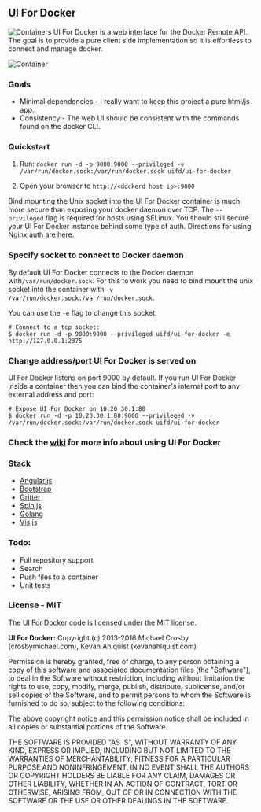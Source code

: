 ## UI For Docker

![Containers](/containers.png)
UI For Docker is a web interface for the Docker Remote API.  The goal is to provide a pure client side implementation so it is effortless to connect and manage docker.

![Container](/container.png)


### Goals
* Minimal dependencies - I really want to keep this project a pure html/js app.
* Consistency - The web UI should be consistent with the commands found on the docker CLI.

### Quickstart 
1. Run: `docker run -d -p 9000:9000 --privileged -v /var/run/docker.sock:/var/run/docker.sock uifd/ui-for-docker`

2. Open your browser to `http://<dockerd host ip>:9000`



Bind mounting the Unix socket into the UI For Docker container is much more secure than exposing your docker daemon over TCP. The `--privileged` flag is required for hosts using SELinux. You should still secure your UI For Docker instance behind some type of auth. Directions for using Nginx auth are [here](https://github.com/kevana/ui-for-docker/wiki/Dockerui-with-Nginx-HTTP-Auth).

### Specify socket to connect to Docker daemon

By default UI For Docker connects to the Docker daemon with`/var/run/docker.sock`. For this to work you need to bind mount the unix socket into the container with `-v /var/run/docker.sock:/var/run/docker.sock`.

You can use the `-e` flag to change this socket:

    # Connect to a tcp socket:
    $ docker run -d -p 9000:9000 --privileged uifd/ui-for-docker -e http://127.0.0.1:2375

### Change address/port UI For Docker is served on
UI For Docker listens on port 9000 by default. If you run UI For Docker inside a container then you can bind the container's internal port to any external address and port:

    # Expose UI For Docker on 10.20.30.1:80
    $ docker run -d -p 10.20.30.1:80:9000 --privileged -v /var/run/docker.sock:/var/run/docker.sock uifd/ui-for-docker

### Check the [wiki](https://github.com/kevana/ui-for-docker/wiki) for more info about using UI For Docker

### Stack
* [Angular.js](https://github.com/angular/angular.js)
* [Bootstrap](http://getbootstrap.com/)
* [Gritter](https://github.com/jboesch/Gritter)
* [Spin.js](https://github.com/fgnass/spin.js/)
* [Golang](https://golang.org/)
* [Vis.js](http://visjs.org/)


### Todo:
* Full repository support
* Search
* Push files to a container
* Unit tests


### License - MIT
The UI For Docker code is licensed under the MIT license.


**UI For Docker:**
Copyright (c) 2013-2016 Michael Crosby (crosbymichael.com), Kevan Ahlquist (kevanahlquist.com)

Permission is hereby granted, free of charge, to any person
obtaining a copy of this software and associated documentation 
files (the "Software"), to deal in the Software without 
restriction, including without limitation the rights to use, copy, 
modify, merge, publish, distribute, sublicense, and/or sell copies 
of the Software, and to permit persons to whom the Software is 
furnished to do so, subject to the following conditions:

The above copyright notice and this permission notice shall be 
included in all copies or substantial portions of the Software.

THE SOFTWARE IS PROVIDED "AS IS", WITHOUT WARRANTY OF ANY KIND,
EXPRESS OR IMPLIED,
INCLUDING BUT NOT LIMITED TO THE WARRANTIES OF MERCHANTABILITY, 
FITNESS FOR A PARTICULAR PURPOSE AND NONINFRINGEMENT. 
IN NO EVENT SHALL THE AUTHORS OR COPYRIGHT 
HOLDERS BE LIABLE FOR ANY CLAIM, 
DAMAGES OR OTHER LIABILITY, 
WHETHER IN AN ACTION OF CONTRACT, 
TORT OR OTHERWISE, 
ARISING FROM, OUT OF OR IN CONNECTION WITH 
THE SOFTWARE OR THE USE OR OTHER DEALINGS IN THE SOFTWARE.
